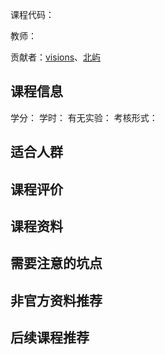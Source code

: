 课程代码：

教师：

贡献者：[visions](https://github.com/visions-ma)、[北屿](https://github.com/beiyuouo)

## 课程信息

学分：
学时：
有无实验：
考核形式：

## 适合人群


## 课程评价


## 课程资料


## 需要注意的坑点


## 非官方资料推荐


## 后续课程推荐

